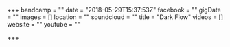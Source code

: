 +++
bandcamp = ""
date = "2018-05-29T15:37:53Z"
facebook = ""
gigDate = ""
images = []
location = ""
soundcloud = ""
title = "Dark Flow"
videos = []
website = ""
youtube = ""

+++
